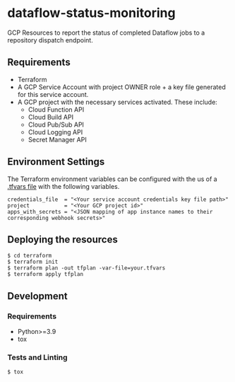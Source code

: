 # dataflow-status-monitoring

GCP Resources to report the status of completed Dataflow jobs to a repository dispatch endpoint.

## Requirements
- Terraform
- A GCP Service Account with project OWNER role + a key file generated for this service account.
- A GCP project with the necessary services activated. These include:
  - Cloud Function API
  - Cloud Build API
  - Cloud Pub/Sub API
  - Cloud Logging API
  - Secret Manager API


## Environment Settings
The Terraform environment variables can be configured with the us of a [.tfvars file](https://www.terraform.io/language/values/variables#variable-definitions-tfvars-files) with the following variables.
```
credentials_file  = "<Your service account credentials key file path>"
project           = "<Your GCP project id>"
apps_with_secrets = "<JSON mapping of app instance names to their corresponding webhook secrets>"
```

## Deploying the resources
```
$ cd terraform
$ terraform init
$ terraform plan -out tfplan -var-file=your.tfvars
$ terraform apply tfplan
```

## Development

### Requirements
- Python>=3.9
- tox

### Tests and Linting
```
$ tox
```
